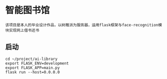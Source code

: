 # 智能图书馆

```
该项目是本人的毕业设计作品，以树莓派为服务器，运用flask框架与face-recognition模块实现网上借书还书
```

## 启动

```
cd ~/project/ai-library
export FLASK_ENV=development
export FLASK_APP=main.py
flask run --host=0.0.0.0
```


 
